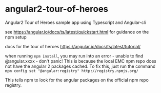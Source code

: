 # angular2-tour-of-heroes
Angular2 Tour of Heroes sample app using Typescript and Angular-cli

see https://angular.io/docs/ts/latest/quickstart.html for guidance on the npm setup

docs for the tour of heroes https://angular.io/docs/ts/latest/tutorial/

when running `npm install`, you may run into an error  - unable to find @angular.xxxx - don't panic!
This is because the local EMC npm repo does not have the angular 2 packages cached.  To fix this, just run the command
`npm config set "@angular:registry" http://registry.npmjs.org/`

This tells npm to look for the angular packages on the official npm repo registry.
